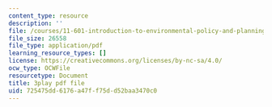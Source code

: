 ```yaml
---
content_type: resource
description: ''
file: /courses/11-601-introduction-to-environmental-policy-and-planning-fall-2016/725475dd6176a47ff75dd52baa3470c0_QNchkFi-VrE.pdf
file_size: 26558
file_type: application/pdf
learning_resource_types: []
license: https://creativecommons.org/licenses/by-nc-sa/4.0/
ocw_type: OCWFile
resourcetype: Document
title: 3play pdf file
uid: 725475dd-6176-a47f-f75d-d52baa3470c0
---
```


